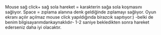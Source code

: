 Mouse sağ click+ sağ sola hareket = karakterin sağa sola koşmasını sağlıyor.
Space = zıplama alanına denk geldiğinde zıplamayı sağlıyor.
Oyun ekranı açılır açılmaz mouse click yapıldığında birazcık sapıtıyor:) -belki de benim bilgisayarımdankaynaklıdır- 1-2 saniye bekledikten sonra hareket ederseniz daha iyi olacaktır.
